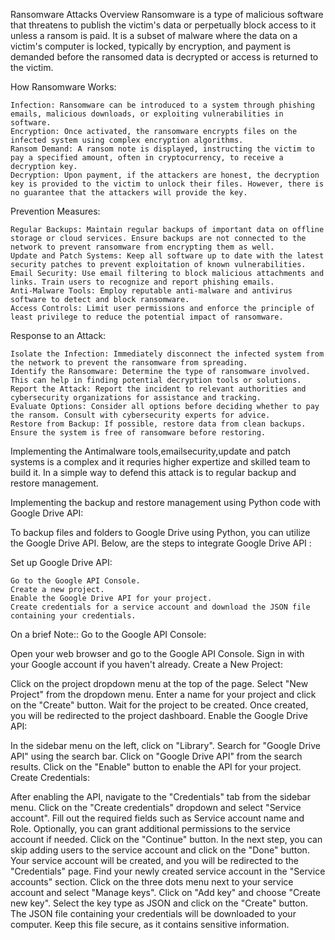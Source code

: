 Ransomware Attacks
Overview
Ransomware is a type of malicious software that threatens to publish the victim's data or perpetually block access to it unless a ransom is paid. It is a subset of malware where the data on a victim's computer is locked, typically by encryption, and payment is demanded before the ransomed data is decrypted or access is returned to the victim.

How Ransomware Works:

    Infection: Ransomware can be introduced to a system through phishing emails, malicious downloads, or exploiting vulnerabilities in software.
    Encryption: Once activated, the ransomware encrypts files on the infected system using complex encryption algorithms.
    Ransom Demand: A ransom note is displayed, instructing the victim to pay a specified amount, often in cryptocurrency, to receive a decryption key.
    Decryption: Upon payment, if the attackers are honest, the decryption key is provided to the victim to unlock their files. However, there is no guarantee that the attackers will provide the key.

    
Prevention Measures:

    Regular Backups: Maintain regular backups of important data on offline storage or cloud services. Ensure backups are not connected to the network to prevent ransomware from encrypting them as well.
    Update and Patch Systems: Keep all software up to date with the latest security patches to prevent exploitation of known vulnerabilities.
    Email Security: Use email filtering to block malicious attachments and links. Train users to recognize and report phishing emails.
    Anti-Malware Tools: Employ reputable anti-malware and antivirus software to detect and block ransomware.
    Access Controls: Limit user permissions and enforce the principle of least privilege to reduce the potential impact of ransomware.

    
Response to an Attack:

    Isolate the Infection: Immediately disconnect the infected system from the network to prevent the ransomware from spreading.
    Identify the Ransomware: Determine the type of ransomware involved. This can help in finding potential decryption tools or solutions.
    Report the Attack: Report the incident to relevant authorities and cybersecurity organizations for assistance and tracking.
    Evaluate Options: Consider all options before deciding whether to pay the ransom. Consult with cybersecurity experts for advice.
    Restore from Backup: If possible, restore data from clean backups. Ensure the system is free of ransomware before restoring.



Implementing the Antimalware tools,emailsecurity,update and patch systems is a complex and it requries higher expertize and skilled team to build it.
In a  simple way to defend this attack is to regular backup and restore management.



Implementing the backup and restore management using Python code with Google Drive API:

To backup files and folders to Google Drive using Python, you can utilize the Google Drive API. Below, are the steps to integrate Google Drive API :

Set up Google Drive API:

    Go to the Google API Console.
    Create a new project.
    Enable the Google Drive API for your project.
    Create credentials for a service account and download the JSON file containing your credentials.

On a brief Note::
Go to the Google API Console:



Open your web browser and go to the Google API Console.
Sign in with your Google account if you haven't already.
Create a New Project:

Click on the project dropdown menu at the top of the page.
Select "New Project" from the dropdown menu.
Enter a name for your project and click on the "Create" button.
Wait for the project to be created. Once created, you will be redirected to the project dashboard.
Enable the Google Drive API:

In the sidebar menu on the left, click on "Library".
Search for "Google Drive API" using the search bar.
Click on "Google Drive API" from the search results.
Click on the "Enable" button to enable the API for your project.
Create Credentials:

After enabling the API, navigate to the "Credentials" tab from the sidebar menu.
Click on the "Create credentials" dropdown and select "Service account".
Fill out the required fields such as Service account name and Role.
Optionally, you can grant additional permissions to the service account if needed.
Click on the "Continue" button.
In the next step, you can skip adding users to the service account and click on the "Done" button.
Your service account will be created, and you will be redirected to the "Credentials" page.
Find your newly created service account in the "Service accounts" section.
Click on the three dots menu next to your service account and select "Manage keys".
Click on "Add key" and choose "Create new key".
Select the key type as JSON and click on the "Create" button.
The JSON file containing your credentials will be downloaded to your computer. Keep this file secure, as it contains sensitive information.


